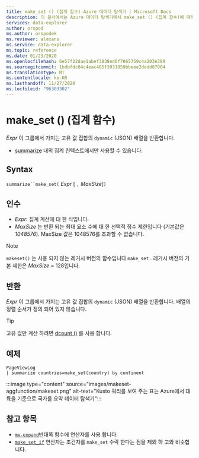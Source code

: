 ```yaml
---
title: make_set () (집계 함수)-Azure 데이터 탐색기 | Microsoft Docs
description: 이 문서에서는 Azure 데이터 탐색기에서 make_set () (집계 함수)에 대해 설명 합니다.
services: data-explorer
author: orspod
ms.author: orspodek
ms.reviewer: alexans
ms.service: data-explorer
ms.topic: reference
ms.date: 01/23/2020
ms.openlocfilehash: 6e57f22dae1abef3838ed6f7065759c4a203e389
ms.sourcegitcommit: 1bdbfdc04c4eac405f3931059bbeee2dedd87004
ms.translationtype: MT
ms.contentlocale: ko-KR
ms.lasthandoff: 11/27/2020
ms.locfileid: "96303302"
---
```

# <a name="make_set-aggregation-function"></a>make_set () (집계 함수)

*Expr* 이 그룹에서 가지는 고유 값 집합의 `dynamic` (JSON) 배열을 반환합니다.

* [summarize](summarizeoperator.md) 내의 집계 컨텍스트에서만 사용할 수 있습니다.

## <a name="syntax"></a>Syntax

`summarize``make_set(` *Expr* [ `,` *MaxSize*]`)`

## <a name="arguments"></a>인수

* *Expr*: 집계 계산에 대 한 식입니다.
* *MaxSize* 는 반환 되는 최대 요소 수에 대 한 선택적 정수 제한입니다 (기본값은 *1048576*). MaxSize 값은 1048576를 초과할 수 없습니다.

> [!NOTE]
> `makeset()` 는 사용 되지 않는 레거시 버전의 함수입니다 `make_set` . 레거시 버전의 기본 제한은 *MaxSize* = 128입니다.

## <a name="returns"></a>반환

*Expr* 이 그룹에서 가지는 고유 값 집합의 `dynamic` (JSON) 배열을 반환합니다.
배열의 정렬 순서가 정의 되어 있지 않습니다.

> [!TIP]
> 고유 값만 계산 하려면 [dcount ()](dcount-aggfunction.md) 를 사용 합니다.

## <a name="example"></a>예제

```kusto
PageViewLog 
| summarize countries=make_set(country) by continent
```

:::image type="content" source="images/makeset-aggfunction/makeset.png" alt-text="Kusto 쿼리를 보여 주는 표는 Azure에서 대륙을 기준으로 국가를 요약 데이터 탐색기":::

## <a name="see-also"></a>참고 항목

* [`mv-expand`](./mvexpandoperator.md)반대쪽 함수에 연산자를 사용 합니다.
* [`make_set_if`](./makesetif-aggfunction.md) 연산자는 조건자를 `make_set` 수락 한다는 점을 제외 하 고와 비슷합니다.
